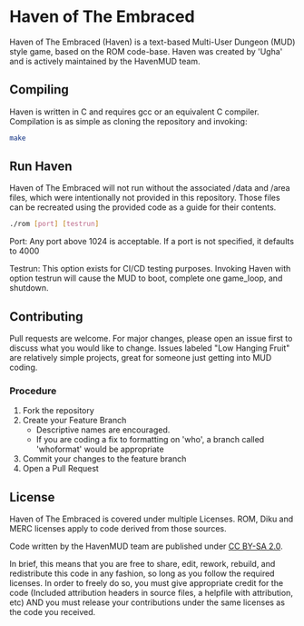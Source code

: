 # Haven of The Embraced

Haven of The Embraced (Haven) is a text-based Multi-User Dungeon (MUD) style game, based on the ROM code-base. Haven was created by 'Ugha' and is actively maintained by the HavenMUD team.

## Compiling

Haven is written in C and requires gcc or an equivalent C compiler. Compilation is as simple as cloning the repository and invoking:

```bash
make
```

## Run Haven

Haven of The Embraced will not run without the associated /data and /area files, which were intentionally not provided in this repository. Those files can be recreated using the provided code as a guide for their contents.


```bash
./rom [port] [testrun]
```
Port: Any port above 1024 is acceptable. If a port is not specified, it defaults to 4000

Testrun: This option exists for CI/CD testing purposes. Invoking Haven with option testrun will cause the MUD to boot, complete one game_loop, and shutdown. 

## Contributing
Pull requests are welcome. For major changes, please open an issue first to discuss what you would like to change. Issues labeled "Low Hanging Fruit" are relatively simple projects, great for someone just getting into MUD coding.

### Procedure

1. Fork the repository
2. Create your Feature Branch 
    * Descriptive names are encouraged. 
    * If you are coding a fix to formatting on 'who', a branch called 'whoformat' would be appropriate
3. Commit your changes to the feature branch
4. Open a Pull Request

## License
Haven of The Embraced is covered under multiple Licenses. ROM, Diku and MERC licenses apply to code derived from those sources.

Code written by the HavenMUD team are published under [CC BY-SA 2.0](https://creativecommons.org/licenses/by-sa/2.0/legalcode).

In brief, this means that you are free to share, edit, rework, rebuild, and redistribute this code in any fashion, so long as you follow the required licenses. In order to freely do so, you must give appropriate credit for the code (Included attribution headers in source files, a helpfile with attribution, etc) AND you must release your contributions under the same licenses as the code you received.